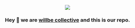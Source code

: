 <p align="center">
  <img src="https://user-images.githubusercontent.com/5970578/178163673-65b6cab3-85cd-4d93-aa7d-cb47fc0a6a90.png" />
</p>

<h3 align="center">
  Hey 👋 we are <a href="https://willbe.co">willbe collective</a> and this is our repo.
</h3>
<br/><br/>

<!--

**Here are some ideas to get you started:**

🙋‍♀️ A short introduction - what is your organization all about?
🌈 Contribution guidelines - how can the community get involved?
👩‍💻 Useful resources - where can the community find your docs? Is there anything else the community should know?
🍿 Fun facts - what does your team eat for breakfast?
🧙 Remember, you can do mighty things with the power of [Markdown](https://docs.github.com/github/writing-on-github/getting-started-with-writing-and-formatting-on-github/basic-writing-and-formatting-syntax)
-->
